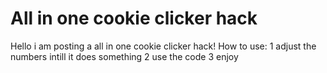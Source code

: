 # All in one cookie clicker hack
Hello i am posting a all in one cookie clicker hack!
How to use:
1 adjust the numbers intill it does something
2 use the code
3 enjoy
